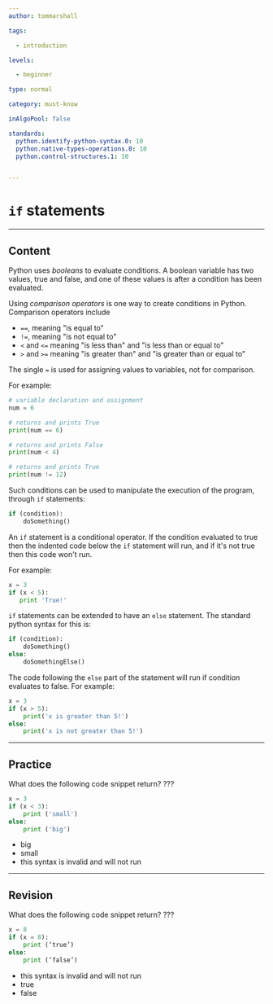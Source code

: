 ```yaml
---
author: tommarshall

tags:

  - introduction

levels:

  - beginner

type: normal

category: must-know

inAlgoPool: false

standards:
  python.identify-python-syntax.0: 10
  python.native-types-operations.0: 10
  python.control-structures.1: 10


---
```


# `if` statements

---
## Content

Python uses *booleans* to evaluate conditions. A boolean variable has two values, true and false, and one of these values is after a condition has been evaluated.

Using *comparison operators* is one way to create conditions in Python. Comparison operators include 

- `==`, meaning "is equal to"
- `!=`, meaning "is not equal to" 
- `<` and `<=` meaning "is less than" and "is less than or equal to"
- `>` and `>=` meaning "is greater than" and "is greater than or equal to"

The single `=` is used for assigning values to variables, not for comparison. 

For example:

```python
# variable declaration and assignment
num = 6

# returns and prints True
print(num == 6)

# returns and prints False
print(num < 4)

# returns and prints True
print(num != 12)
```

Such conditions can be used to manipulate the execution of the program, through `if` statements:

```python
if (condition):
    doSomething()
```

An `if` statement is a conditional operator. If the condition evaluated to true then the indented code below the `if` statement will run, and if it's not true then this code won't run.

For example:

```python
x = 3
if (x < 5):
   print 'True!'
```
`if` statements can be extended to have an `else` statement. The standard python syntax for this is:

```python
if (condition):
    doSomething()
else:
    doSomethingElse()
```
The code following the `else` part of the statement will run if condition evaluates to false. For example:

```python
x = 3
if (x > 5):
    print('x is greater than 5!')
else:
    print('x is not greater than 5!')
```

---
## Practice

What does the following code snippet return?
???
```python
x = 3
if (x < 3):
    print ('small')
else:
    print ('big')
```


* big
* small
* this syntax is invalid and will not run

---
## Revision

What does the following code snippet return?
???
```python
x = 8
if (x = 8):
    print (‘true’)
else:
    print (‘false’)
```


* this syntax is invalid and will not run
* true
* false

